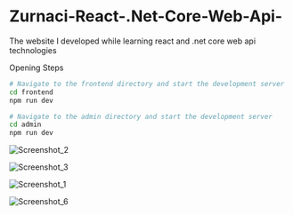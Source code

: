 # Zurnaci-React-.Net-Core-Web-Api-
The website I developed while learning react and .net core web api technologies

Opening Steps
```bash
# Navigate to the frontend directory and start the development server
cd frontend
npm run dev

# Navigate to the admin directory and start the development server
cd admin
npm run dev
```

![Screenshot_2](https://github.com/user-attachments/assets/c3a3a212-a7a9-4430-a6fa-9fe0b089a586)


![Screenshot_3](https://github.com/user-attachments/assets/8619f768-1bd0-443c-a7c8-801551933830)


![Screenshot_1](https://github.com/user-attachments/assets/3011e7aa-d92b-4c65-8c97-1e6e7dd03340)



![Screenshot_6](https://github.com/user-attachments/assets/2a689bca-8f6c-4b3b-a395-8069ca6ab07c)
